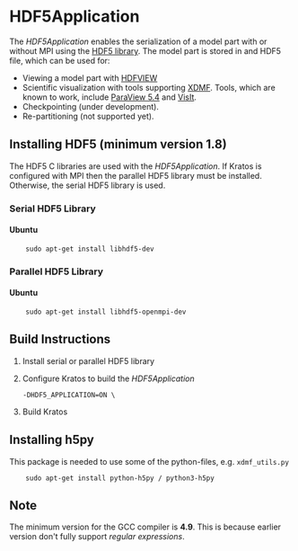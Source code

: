 # HDF5Application

The *HDF5Application* enables the serialization of a model part with or without MPI using the [HDF5 library](https://support.hdfgroup.org/HDF5/). The model part is stored in and HDF5 file, which can be used for:

* Viewing a model part with [HDFVIEW](https://support.hdfgroup.org/products/java/hdfview/)
* Scientific visualization with tools supporting [XDMF](http://www.xdmf.org/index.php/Main_Page). Tools, which are known to work, include [ParaView 5.4](https://www.paraview.org/) and [VisIt](https://wci.llnl.gov/simulation/computer-codes/visit/).
* Checkpointing (under development).
* Re-partitioning (not supported yet).

## Installing HDF5 (minimum version 1.8)
The HDF5 C libraries are used with the *HDF5Application*. If Kratos is configured with MPI then the parallel HDF5 library must be installed. Otherwise, the serial HDF5 library is used.

### Serial HDF5 Library
#### Ubuntu
```
    sudo apt-get install libhdf5-dev
```
### Parallel HDF5 Library
#### Ubuntu
```
    sudo apt-get install libhdf5-openmpi-dev
```

## Build Instructions

1. Install serial or parallel HDF5 library

2. Configure Kratos to build the *HDF5Application*

    ```
    -DHDF5_APPLICATION=ON \
    ```

3. Build Kratos

## Installing h5py
This package is needed to use some of the python-files, e.g. `xdmf_utils.py`
```
    sudo apt-get install python-h5py / python3-h5py
```

## Note
The minimum version for the GCC compiler is **4.9**. This is because earlier version don't fully support *regular expressions*.
